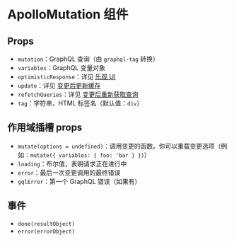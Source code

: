# ApolloMutation 组件

## Props

- `mutation`：GraphQL 查询（由 `graphql-tag` 转换）
- `variables`：GraphQL 变量对象
- `optimisticResponse`：详见 [乐观 UI](https://www.apollographql.com/docs/react/features/optimistic-ui.html)
- `update`：详见 [变更后更新缓存](https://www.apollographql.com/docs/react/api/react-apollo.html#graphql-mutation-options-update)
- `refetchQueries`：详见 [变更后重新获取查询](https://www.apollographql.com/docs/react/api/react-apollo.html#graphql-mutation-options-refetchQueries)
- `tag`：字符串，HTML 标签名（默认值：`div`）

## 作用域插槽 props

- `mutate(options = undefined)`：调用变更的函数。你可以重载变更选项（例如：`mutate({ variables: { foo: 'bar } })`）
- `loading`：布尔值，表明请求正在进行中
- `error`：最后一次变更调用的最终错误
- `gqlError`：第一个 GraphQL 错误（如果有）

## 事件

- `done(resultObject)`
- `error(errorObject)`
